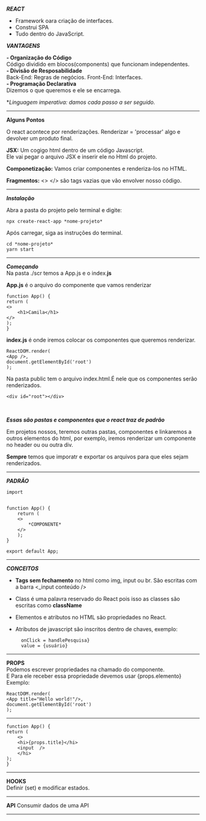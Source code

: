 ***REACT*** <br>
- Framework oara criação de interfaces.
- Construi SPA
- Tudo dentro do JavaScript.

***VANTAGENS***<br>

**- Organização do Código**<br>
   Código dividido em blocos(components) que funcionam independentes. 
   <br>
**- Divisão de Resposabilidade**<br>
    Back-End: Regras de negócios.
    Front-End: Interfaces.
    <br>
**- Programação Declarativa**<br>
    Dizemos o que queremos e ele se encarrega.

**Linguagem imperativa: damos cada passo a ser seguido.*

---
**Alguns Pontos**<br>

O react acontece por renderizações. 
Renderizar = 'processar' algo e devolver um produto final.<br>

**JSX:** Um cogigo html dentro de um código Javascript.<br>
Ele vai pegar o arquivo JSX e inserir ele no Html do projeto.<br>

**Componetização:** Vamos criar componentes e renderiza-los no HTML.<br>

**Fragmentos:** <> </> são tags vazias que vão envolver nosso código.<br>

---
***Instalação***<br>

Abra a pasta do projeto pelo terminal e digite:

    npx create-react-app *nome-projeto*

Após carregar, siga as instruções do terminal.

    cd *nome-projeto*
    yarn start

---
***Começando***<br>
Na pasta ./scr temos a App.js e o index.**js**<br>

**App.js** é o arquivo do componente que vamos renderizar<br>

    function App() {
    return (
    <>
        <h1>Camila</h1>
    </>
    );
    }

**index.js** é onde iremos colocar os componentes que queremos renderizar.

    ReactDOM.render(
    <App />,
    document.getElementById('root')
    );

Na pasta public tem o arquivo index.html.É nele que os componentes serão renderizados.

    <div id="root"></div>

<br>

***Essas são pastas e componentes que o react traz de padrão***<br>

Em projetos nossos, teremos outras pastas, componentes e linkaremos a outros elementos do html, por exemplo, iremos renderizar um componente no header ou ou outra div.<br>

**Sempre** temos que imporatr e exportar os arquivos para que eles sejam renderizados.<br>

---
***PADRÃO***

    import


    function App() {
        return (
        <>
            *COMPONENTE*
        </>
        );
    }

    export default App;

---
***CONCEITOS***
<br>
- **Tags sem fechamento** no html como img, input ou br. São escritas com a barra <_input conteúdo />

- Class é uma palavra reservado do React pois isso as classes são escritas como **className**

- Elementos e atributos no HTML são propriedades no React.

- Atributos de javascript são inscritos dentro de chaves, exemplo:

        onClick = handlePesquisa}
        value = {usuário}



---
**PROPS**
<br>
Podemos escrever propriedades na chamado do componente. <br>
E Para ele receber essa propriedade devemos usar {props.elemento} <br>
Exemplo: <br>


    ReactDOM.render(
    <App title="Hello world!"/>,
    document.getElementById('root')
    );

---
    function App() {
    return ( 
        <>
        <hi>{props.title}</hi>
        <input  />
        </hi>
    );
    }

---
**HOOKS**<br>
Definir (set) e modificar estados.

---
**API**
Consumir dados de uma API

---